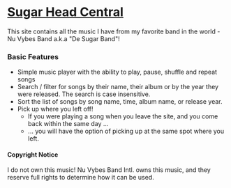 # [Sugar Head Central](https://dejai.github.io/sugarhead/)

This site contains all the music I have from my favorite band in the world - Nu Vybes Band a.k.a "De Sugar Band"!
### Basic Features
  * Simple music player with the ability to play, pause, shuffle and repeat songs
  * Search / filter for songs by their name, their album or by the year they were released. The search is case insensitive.
  * Sort the list of songs by song name, time, album name, or release year. 
  * Pick up where you left off!
    * If you were playing a song when you leave the site, and you come back within the same day ...
    * ... you will have the option of picking up at the same spot where you left.

#### Copyright Notice
I do not own this music! Nu Vybes Band Intl. owns this music, and they reserve full rights to determine how it can be used.


